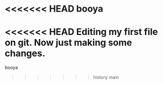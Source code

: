 <<<<<<< HEAD
booya
=======
<<<<<<< HEAD
Editing my first file on git.
Now just making some changes.
=======
booya
>>>>>>> history
>>>>>>> main
